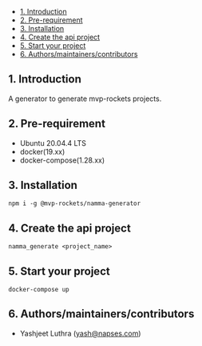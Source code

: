 - [1. Introduction](#1-introduction)
- [2. Pre-requirement](#2-pre-requirement)
- [3. Installation](#3-installation)
- [4. Create the api project](#4-create-the-api-project)
- [5. Start your project](#5-start-your-project)
- [6. Authors/maintainers/contributors](#6-authorsmaintainerscontributors)

## 1. Introduction

A generator to generate mvp-rockets projects.

## 2. Pre-requirement

- Ubuntu 20.04.4 LTS
- docker(19.xx)
- docker-compose(1.28.xx)

## 3. Installation

```
npm i -g @mvp-rockets/namma-generator

```

## 4. Create the api project

```
namma_generate <project_name>
```

## 5. Start your project

`docker-compose up`

## 6. Authors/maintainers/contributors

- Yashjeet Luthra (yash@napses.com)
